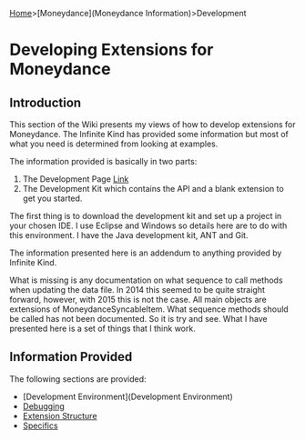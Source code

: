 [Home](Home)>[Moneydance](Moneydance Information)>Development

# Developing Extensions for Moneydance

## Introduction

This section of the Wiki presents my views of how to develop extensions for Moneydance.  The Infinite Kind has provided some information but most of what you need is determined from looking at examples.

The information provided is basically in two parts:

 1. The Development Page [Link](http://infinitekind.com/developer)
 2. The Development Kit which contains the API and a blank extension to get you started.

The first thing is to download the development kit and set up a project in your chosen IDE.  I use Eclipse and Windows so details here are to do with this environment.  I have the Java development kit, ANT and Git.

The information presented here is an addendum to anything provided by Infinite Kind.

What is missing is any documentation on what sequence to call methods when updating the data file.  In 2014 this seemed to be quite straight forward, however, with 2015 this is not the case.  All main objects are extensions of MoneydanceSyncableItem.  What sequence methods should be called has not been documented.  So it is try and see.  What I have presented here is a set of things that I think work.

## Information Provided

The following sections are provided:

* [Development Environment](Development Environment)
* [Debugging](Debugging)
* [Extension Structure](Structure)
* [Specifics](Specifics)